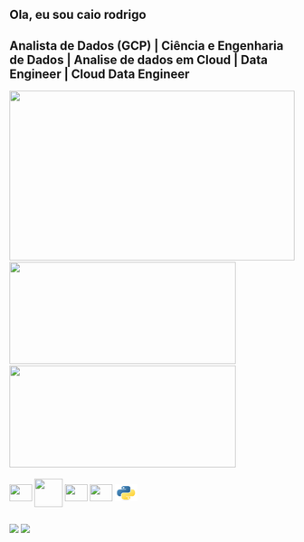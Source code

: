 ## Ola, eu sou caio rodrigo
## Analista de Dados (GCP) | Ciência e Engenharia de Dados | Analise de dados em Cloud | Data Engineer | Cloud Data Engineer
<img width="100%" height="300px" src="https://imgur.com/MAMdnKs.gif"/>
<div style="display: inline-block;">
  <a href="https://github.com/CaioRodSousa">
  <img height="180px" width="400px" src="https://github-readme-stats.vercel.app/api?username=CaioRodSousa&show_icons=true&theme=radical&include_all_commits=true&count_private=true"/>
  <img height="180px" width="400px" src="https://github-readme-stats.vercel.app/api/top-langs/?username=CaioRodSousa&layout=compact&langs_count=7&theme=radical"/>
</div>
<div style="display: inline-block"><br>
  <img align="center"  height="30" width="40"  src="https://cdn.jsdelivr.net/gh/devicons/devicon/icons/git/git-original.svg">
  <img align="center"  height="50" width="50" src="https://cdn.jsdelivr.net/gh/devicons/devicon/icons/googlecloud/googlecloud-original-wordmark.svg">
  <img align="center"  height="30" width="40" src="https://cdn.jsdelivr.net/gh/devicons/devicon/icons/jupyter/jupyter-original-wordmark.svg">
  <img align="center"  height="30" width="40" src="https://cdn.jsdelivr.net/gh/devicons/devicon/icons/pandas/pandas-original-wordmark.svg">
  <img align="center"  height="30" width="40" src="https://raw.githubusercontent.com/devicons/devicon/master/icons/python/python-original.svg">
</div>
  
  ##
 
<div> 
  <a href = "mailto:caio.rodrigo.as@gmail.com"><img src="https://img.shields.io/badge/-Gmail-%23333?style=for-the-badge&logo=gmail&logoColor=white" target="_blank"></a>
  <a href="https://www.linkedin.com/in/caio-rodrigo-sousa-0400ba21b/" target="_blank"><img src="https://img.shields.io/badge/-LinkedIn-%230077B5?style=for-the-badge&logo=linkedin&logoColor=white" target="_blank"></a> 

  
 
</div>

